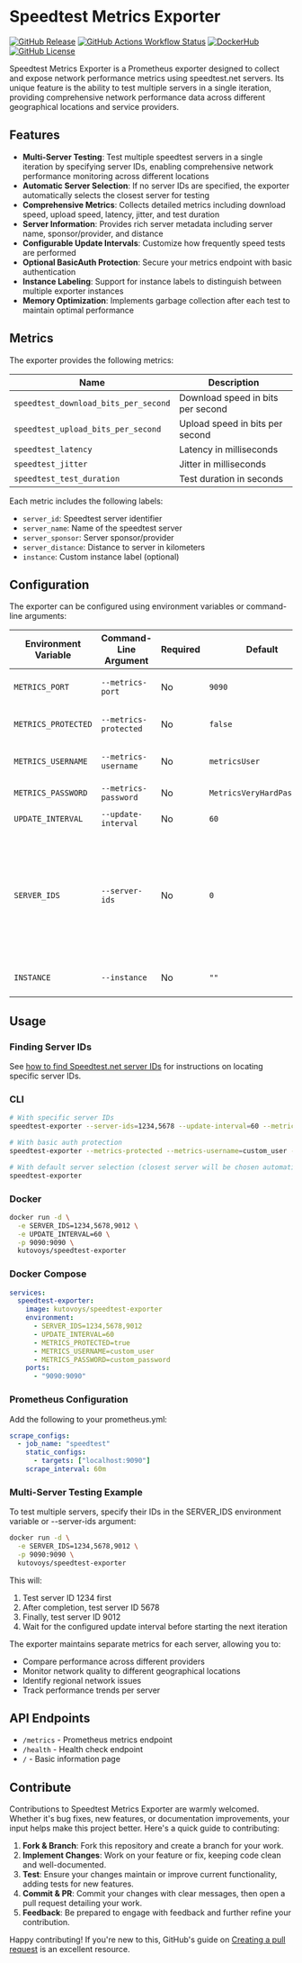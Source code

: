 # Speedtest Metrics Exporter

[![GitHub Release](https://img.shields.io/github/v/release/kutovoys/speedtest-exporter?style=flat&color=blue)](https://github.com/kutovoys/speedtest-exporter/releases/latest)
[![GitHub Actions Workflow Status](https://img.shields.io/github/actions/workflow/status/kutovoys/speedtest-exporter/build-publish.yml)](https://github.com/kutovoys/speedtest-exporter/actions/workflows/build-publish.yml)
[![DockerHub](https://img.shields.io/badge/DockerHub-kutovoys%2Fspeedtest--exporter-blue)](https://hub.docker.com/r/kutovoys/speedtest-exporter/)
[![GitHub License](https://img.shields.io/github/license/kutovoys/speedtest-exporter?color=greeen)](https://github.com/kutovoys/speedtest-exporter/blob/main/LICENSE)

Speedtest Metrics Exporter is a Prometheus exporter designed to collect and expose network performance metrics using speedtest.net servers. Its unique feature is the ability to test multiple servers in a single iteration, providing comprehensive network performance data across different geographical locations and service providers.

## Features

- **Multi-Server Testing**: Test multiple speedtest servers in a single iteration by specifying server IDs, enabling comprehensive network performance monitoring across different locations
- **Automatic Server Selection**: If no server IDs are specified, the exporter automatically selects the closest server for testing
- **Comprehensive Metrics**: Collects detailed metrics including download speed, upload speed, latency, jitter, and test duration
- **Server Information**: Provides rich server metadata including server name, sponsor/provider, and distance
- **Configurable Update Intervals**: Customize how frequently speed tests are performed
- **Optional BasicAuth Protection**: Secure your metrics endpoint with basic authentication
- **Instance Labeling**: Support for instance labels to distinguish between multiple exporter instances
- **Memory Optimization**: Implements garbage collection after each test to maintain optimal performance

## Metrics

The exporter provides the following metrics:

| Name                                 | Description                       |
| ------------------------------------ | --------------------------------- |
| `speedtest_download_bits_per_second` | Download speed in bits per second |
| `speedtest_upload_bits_per_second`   | Upload speed in bits per second   |
| `speedtest_latency`                  | Latency in milliseconds           |
| `speedtest_jitter`                   | Jitter in milliseconds            |
| `speedtest_test_duration`            | Test duration in seconds          |

Each metric includes the following labels:

- `server_id`: Speedtest server identifier
- `server_name`: Name of the speedtest server
- `server_sponsor`: Server sponsor/provider
- `server_distance`: Distance to server in kilometers
- `instance`: Custom instance label (optional)

## Configuration

The exporter can be configured using environment variables or command-line arguments:

| Environment Variable | Command-Line Argument | Required | Default                   | Description                                                                                                                   |
| -------------------- | --------------------- | -------- | ------------------------- | ----------------------------------------------------------------------------------------------------------------------------- |
| `METRICS_PORT`       | `--metrics-port`      | No       | `9090`                    | Port to expose metrics on                                                                                                     |
| `METRICS_PROTECTED`  | `--metrics-protected` | No       | `false`                   | Enable BasicAuth protection                                                                                                   |
| `METRICS_USERNAME`   | `--metrics-username`  | No       | `metricsUser`             | Username for BasicAuth                                                                                                        |
| `METRICS_PASSWORD`   | `--metrics-password`  | No       | `MetricsVeryHardPassword` | Password for BasicAuth                                                                                                        |
| `UPDATE_INTERVAL`    | `--update-interval`   | No       | `60`                      | Test interval in minutes                                                                                                      |
| `SERVER_IDS`         | `--server-ids`        | No       | `0`                       | Comma-separated list of speedtest server IDs. If not specified or set to 0, the closest server will be selected automatically |
| `INSTANCE`           | `--instance`          | No       | `""`                      | Instance label for metrics                                                                                                    |

## Usage

### Finding Server IDs

See [how to find Speedtest.net server IDs](https://www.dcmembers.com/skwire/how-to-find-a-speedtest-net-server-id/) for instructions on locating specific server IDs.

### CLI

```bash
# With specific server IDs
speedtest-exporter --server-ids=1234,5678 --update-interval=60 --metrics-port=9090

# With basic auth protection
speedtest-exporter --metrics-protected --metrics-username=custom_user --metrics-password=custom_pass

# With default server selection (closest server will be chosen automatically)
speedtest-exporter
```

### Docker

```bash
docker run -d \
  -e SERVER_IDS=1234,5678,9012 \
  -e UPDATE_INTERVAL=60 \
  -p 9090:9090 \
  kutovoys/speedtest-exporter
```

### Docker Compose

```yaml
services:
  speedtest-exporter:
    image: kutovoys/speedtest-exporter
    environment:
      - SERVER_IDS=1234,5678,9012
      - UPDATE_INTERVAL=60
      - METRICS_PROTECTED=true
      - METRICS_USERNAME=custom_user
      - METRICS_PASSWORD=custom_password
    ports:
      - "9090:9090"
```

### Prometheus Configuration

Add the following to your prometheus.yml:

```yaml
scrape_configs:
  - job_name: "speedtest"
    static_configs:
      - targets: ["localhost:9090"]
    scrape_interval: 60m
```

### Multi-Server Testing Example

To test multiple servers, specify their IDs in the SERVER_IDS environment variable or --server-ids argument:

```bash
docker run -d \
  -e SERVER_IDS=1234,5678,9012 \
  -p 9090:9090 \
  kutovoys/speedtest-exporter
```

This will:

1. Test server ID 1234 first
2. After completion, test server ID 5678
3. Finally, test server ID 9012
4. Wait for the configured update interval before starting the next iteration

The exporter maintains separate metrics for each server, allowing you to:

- Compare performance across different providers
- Monitor network quality to different geographical locations
- Identify regional network issues
- Track performance trends per server

## API Endpoints

- `/metrics` - Prometheus metrics endpoint
- `/health` - Health check endpoint
- `/` - Basic information page

## Contribute

Contributions to Speedtest Metrics Exporter are warmly welcomed. Whether it's bug fixes, new features, or documentation improvements, your input helps make this project better. Here's a quick guide to contributing:

1. **Fork & Branch**: Fork this repository and create a branch for your work.
2. **Implement Changes**: Work on your feature or fix, keeping code clean and well-documented.
3. **Test**: Ensure your changes maintain or improve current functionality, adding tests for new features.
4. **Commit & PR**: Commit your changes with clear messages, then open a pull request detailing your work.
5. **Feedback**: Be prepared to engage with feedback and further refine your contribution.

Happy contributing! If you're new to this, GitHub's guide on [Creating a pull request](https://docs.github.com/en/github/collaborating-with-issues-and-pull-requests/creating-a-pull-request) is an excellent resource.
